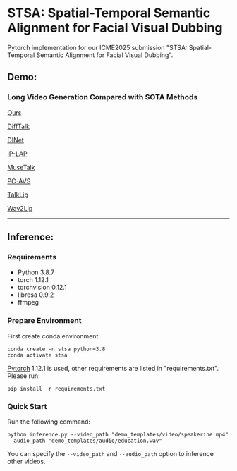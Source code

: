 # STSA: Spatial-Temporal Semantic Alignment for Facial Visual Dubbing

Pytorch implementation for our ICME2025 submission "STSA: Spatial-Temporal Semantic Alignment for Facial Visual Dubbing".

<!-- <img src='./pbf.png' width=900> -->

## Demo:
### Long Video Generation Compared with SOTA Methods
[Ours](https://github.com/user-attachments/assets/b7fb5bfd-7a15-4f73-a7e2-83916165c54c)

[DiffTalk](https://github.com/user-attachments/assets/a4c9dc00-2310-4f0f-9c03-8a033711d868)

[DINet](https://github.com/user-attachments/assets/00a034a0-8b3f-41d4-ac96-0b1549c67c01)

[IP-LAP](https://github.com/user-attachments/assets/a383e735-b204-436e-b4bd-75f85742837e)

[MuseTalk](https://github.com/user-attachments/assets/d6d5ae67-95e3-4708-9259-966b54365344)

[PC-AVS](https://github.com/user-attachments/assets/3b601d3f-04a0-4779-a2bd-68d249180ad2)

[TalkLip](https://github.com/user-attachments/assets/9db72cc8-e9d4-4ced-8680-bafe60ccbed3)

[Wav2Lip](https://github.com/user-attachments/assets/7d397030-5773-4d9e-a5d6-0e22deba5e4c)

---
## Inference:
### Requirements
- Python 3.8.7
- torch 1.12.1
- torchvision 0.12.1
- librosa 0.9.2
- ffmpeg

### Prepare Environment
First create conda environment:
```
conda create -n stsa python=3.8
conda activate stsa
```
[Pytorch](https://pytorch.org/)  1.12.1 is used, other requirements are listed in "requirements.txt". Please run:
```
pip install -r requirements.txt
```
### Quick Start
Run the following command:
```
python inference.py --video_path "demo_templates/video/speakerine.mp4" --audio_path "demo_templates/audio/education.wav"
```
You can specify the `--video_path` and `--audio_path` option to inference other videos.
